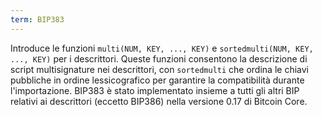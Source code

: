 ```yaml
---
term: BIP383
---
```


Introduce le funzioni `multi(NUM, KEY, ..., KEY)` e `sortedmulti(NUM, KEY, ..., KEY)` per i descrittori. Queste funzioni consentono la descrizione di script multisignature nei descrittori, con `sortedmulti` che ordina le chiavi pubbliche in ordine lessicografico per garantire la compatibilità durante l'importazione. BIP383 è stato implementato insieme a tutti gli altri BIP relativi ai descrittori (eccetto BIP386) nella versione 0.17 di Bitcoin Core.